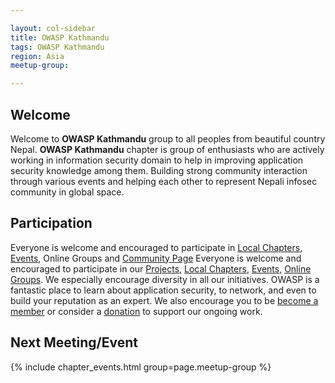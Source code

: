 ```yaml
---

layout: col-sidebar
title: OWASP Kathmandu
tags: OWASP Kathmandu
region: Asia
meetup-group:

---
```


## Welcome
Welcome to **OWASP Kathmandu** group to all peoples from beautiful country Nepal. **OWASP Kathmandu** chapter is group of enthusiasts who are actively working in information security domain to help in improving application security knowledge among them. Building strong community interaction through various events and helping each other to represent Nepali infosec community in global space. 

## Participation
Everyone is welcome and encouraged to participate in [Local Chapters](/chapters),  [Events](/events/), Online Groups and [Community Page](https://www.facebook.com/OWASP-Kathmandu-108234568644007)
Everyone is welcome and encouraged to participate in our [Projects](/projects/), [Local Chapters](/chapters/), [Events](/events/), [Online Groups](https://groups.google.com/a/owasp.com/). We especially encourage diversity in all our initiatives. OWASP is a fantastic place to learn about application security, to network, and even to build your reputation as an expert. We also encourage you to be [become a member](/membership/) or consider a [donation](/donate/) to support our ongoing work.

Next Meeting/Event <!-- You should keep this section as it will populate your meetup events -->
---------------------
{% include chapter_events.html group=page.meetup-group %}

